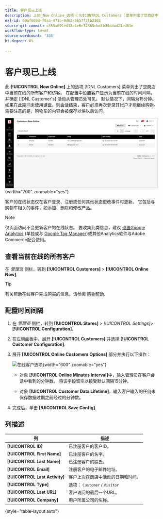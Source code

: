 ```yaml
---
title: 客户现已上线
description: 上的_Now Online_选项 [!UICONTROL Customers ]菜单列出了您商店中当前在线的所有客户和访客。
exl-id: 69af669d-f9aa-471b-9d62-5657f3fb2103
source-git-commit: c855a691ed33e1e6e74865ebdfb30ddad21ad83e
workflow-type: tm+mt
source-wordcount: '338'
ht-degree: 0%

---
```


# 客户现已上线

此 **[!UICONTROL Now Online]** 上的选项 [!DNL Customers] 菜单列出了您商店中当前在线的所有客户和访客。 在配置中设置客户显示为当前在线的时间间隔，并确定 [!DNL Customer's] 活动从管理员处可见。 默认情况下，间隔为15分钟。 如果在此期间未使用键盘，则会话结束，客户必须再次登录其帐户才能继续购物。 需要注意的是，购物车的内容会被保存以供以后访问。

![在线客户](assets/customers-now-online.png){width="700" zoomable="yes"}

客户的在线状态仅在客户登录、注册或任何其他状态更改事件时更新。 它包括与购物车相关的事件，如添加、删除和修改产品。

>[!NOTE]
>
>仅页面访问不会更新客户的在线状态。 要收集此类信息，建议 [设置Google Analytics](../merchandising-promotions/google-analytics.md) (单独或与 [Google Tag Manager](../merchandising-promotions/google-tag-manager.md))或其他Analytics软件与Adobe Commerce配合使用。

## 查看当前在线的所有客户

在 _管理员_ 侧栏，转到 **[!UICONTROL Customers]** > **[!UICONTROL Online Now]**.

>[!TIP]
>
>有关帮助在线客户完成购买的信息，请参阅 [购物帮助](../stores-purchase/introduction.md#shopping-assistance).

## 配置时间间隔

1. 在 _管理员_ 侧栏，转到 **[!UICONTROL Stores]** > _[!UICONTROL Settings]_>**[!UICONTROL Configuration]**.

1. 在左侧面板中，展开 **[!UICONTROL Customers]** 并选择 **[!UICONTROL Customer Configuration]**.

1. 展开 **[!UICONTROL Online Customers Options]** 部分并执行以下操作：

   ![在线客户选项](../configuration-reference/customers/assets/customer-configuration-online-customers-options.png){width="600" zoomable="yes"}

   - 对象 **[!UICONTROL Online Minutes Interval]**&#x200B;中，输入管理员在客户会话中看到的分钟数。 将该字段留空以接受默认间隔15分钟。

   - 对象 **[!UICONTROL Customer Data Lifetime]**，输入客户输入的任何未保存数据过期之前经过的分钟数。

1. 完成后，单击 **[!UICONTROL Save Config]**.

## 列描述

| 列 | 描述 |
| --- | --- |
| **[!UICONTROL ID]** | 已注册客户的客户ID。 |
| **[!UICONTROL First Name]** | 已注册客户的名字。 |
| **[!UICONTROL Last Name]** | 已注册客户的姓氏。 |
| **[!UICONTROL Email]** | 注册客户的电子邮件地址。 |
| **[!UICONTROL Last Activity]** | 客户上次在商店中活动的日期和时间。 |
| **[!UICONTROL Type]** | 选项： `Customer` / `Visitor` |
| **[!UICONTROL Last URL]** | 客户访问的最后一个URL。 |
| **[!UICONTROL Company]** | 用户所属公司的名称。 |

{style="table-layout:auto"}
